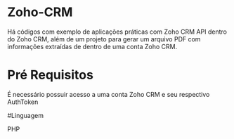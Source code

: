 # Zoho-CRM

Há códigos com exemplo de aplicações práticas com Zoho CRM API dentro do Zoho CRM, além de um projeto para gerar um arquivo PDF com informações extraídas de dentro de uma conta Zoho CRM.


# Pré Requisitos

É necessário possuir acesso a uma conta Zoho CRM e seu respectivo AuthToken 


#Linguagem

PHP
